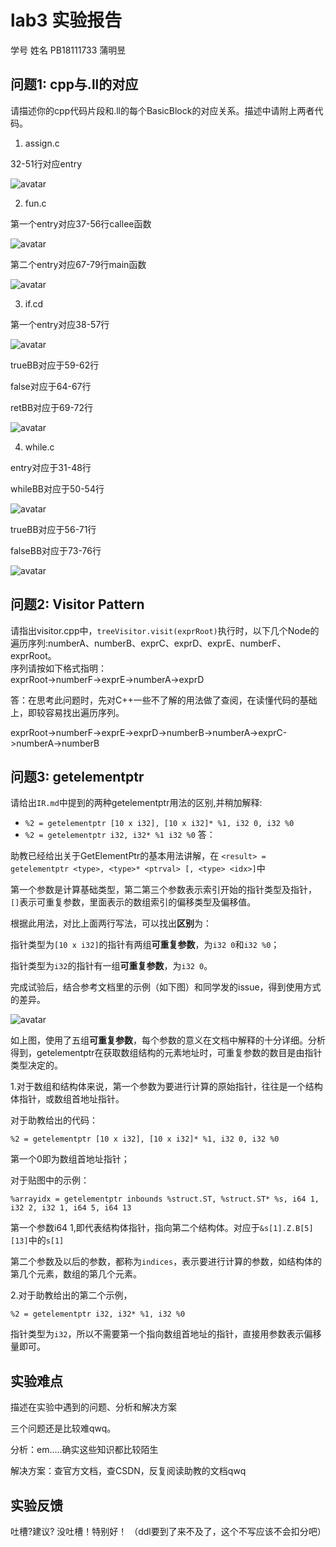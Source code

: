 # lab3 实验报告
学号 姓名
PB18111733 蒲明昱

## 问题1: cpp与.ll的对应
请描述你的cpp代码片段和.ll的每个BasicBlock的对应关系。描述中请附上两者代码。

1. assign.c


32-51行对应entry


![avatar](img/1.png)


2. fun.c


第一个entry对应37-56行callee函数


![avatar](img/2.1.png)


第二个entry对应67-79行main函数



![avatar](img/2.2.png)




3. if.cd



第一个entry对应38-57行



![avatar](img/3.1-2.png)


trueBB对应于59-62行

false对应于64-67行

retBB对应于69-72行



![avatar](img/3.3-4.png)


4. while.c


entry对应于31-48行

whileBB对应于50-54行


![avatar](img/4.1-2.png)


trueBB对应于56-71行


falseBB对应于73-76行


![avatar](img/4.3-4.png)


## 问题2: Visitor Pattern
请指出visitor.cpp中，`treeVisitor.visit(exprRoot)`执行时，以下几个Node的遍历序列:numberA、numberB、exprC、exprD、exprE、numberF、exprRoot。  
序列请按如下格式指明：  
exprRoot->numberF->exprE->numberA->exprD

答：在思考此问题时，先对C++一些不了解的用法做了查阅，在读懂代码的基础上，即较容易找出遍历序列。

exprRoot->numberF->exprE->exprD->numberB->numberA->exprC->numberA->numberB

## 问题3: getelementptr
请给出`IR.md`中提到的两种getelementptr用法的区别,并稍加解释:
  - `%2 = getelementptr [10 x i32], [10 x i32]* %1, i32 0, i32 %0` 
  - `%2 = getelementptr i32, i32* %1 i32 %0` 
答：

助教已经给出关于GetElementPtr的基本用法讲解，在 `<result> = getelementptr <type>, <type>* <ptrval> [, <type> <idx>]`中 

 第一个参数是计算基础类型，第二第三个参数表示索引开始的指针类型及指针，`[]`表示可重复参数，里面表示的数组索引的偏移类型及偏移值。

根据此用法，对比上面两行写法，可以找出**区别**为： 

指针类型为`[10 x i32]`的指针有两组**可重复参数**，为`i32 0`和`i32 %0`；

指针类型为`i32`的指针有一组**可重复参数**，为`i32 0`。

完成试验后，结合参考文档里的示例（如下图）和同学发的issue，得到使用方式的差异。


![avatar](img/p3.png)


如上图，使用了五组**可重复参数**，每个参数的意义在文档中解释的十分详细。分析得到，getelementptr在获取数组结构的元素地址时，可重复参数的数目是由指针类型决定的。

1.对于数组和结构体来说，第一个参数为要进行计算的原始指针，往往是一个结构体指针，或数组首地址指针。

对于助教给出的代码：

`%2 = getelementptr [10 x i32], [10 x i32]* %1, i32 0, i32 %0`

第一个0即为数组首地址指针；

对于贴图中的示例：

`%arrayidx = getelementptr inbounds %struct.ST, %struct.ST* %s, i64 1, i32 2, i32 1, i64 5, i64 13`

第一个参数i64 1,即代表结构体指针，指向第二个结构体。对应于`&s[1].Z.B[5][13]`中的`s[1]`

第二个参数及以后的参数，都称为`indices`，表示要进行计算的参数，如结构体的第几个元素，数组的第几个元素。

2.对于助教给出的第二个示例，

`%2 = getelementptr i32, i32* %1, i32 %0` 

指针类型为`i32`，所以不需要第一个指向数组首地址的指针，直接用参数表示偏移量即可。



## 实验难点
描述在实验中遇到的问题、分析和解决方案

三个问题还是比较难qwq。

分析：em.....确实这些知识都比较陌生

解决方案：查官方文档，查CSDN，反复阅读助教的文档qwq


## 实验反馈
吐槽?建议?
没吐槽！特别好！
（ddl要到了来不及了，这个不写应该不会扣分吧）